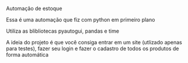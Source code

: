 Automação de estoque

Essa é uma automação que fiz com python em primeiro plano

Utiliza as blibliotecas pyautogui, pandas e time

A ideia do projeto
é que você consiga entrar em um site (utlizado apenas para testes), fazer seu login
e fazer o cadastro de todos os produtos de forma automática


